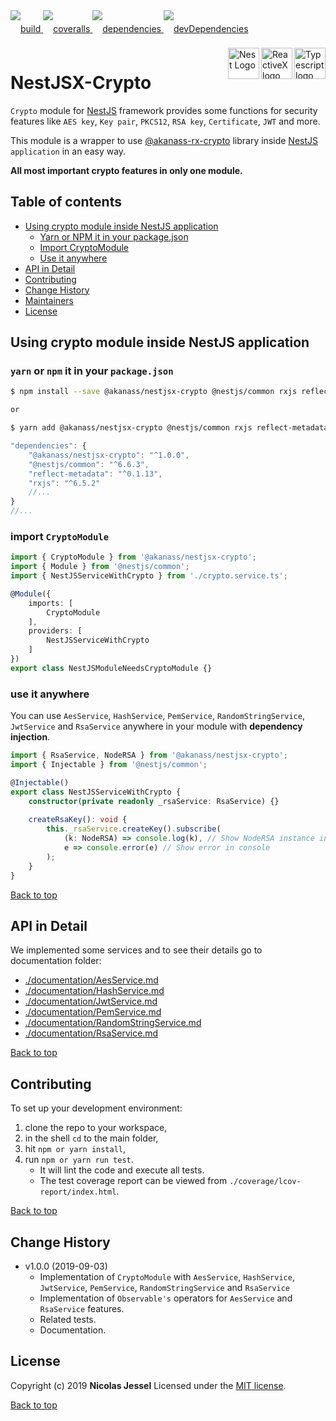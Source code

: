 <div style="margin-bottom:20px;">
<div style="line-height:60px">
    <a href="https://travis-ci.org/akanass/nestjsx-crypto.svg?branch=next">
        <img src="https://travis-ci.org/akanass/nestjsx-crypto.svg?branch=next" alt="build" />
    </a>
    <a href="https://coveralls.io/github/akanass/nestjsx-crypto?branch=next">
        <img src="https://coveralls.io/repos/github/akanass/nestjsx-crypto/badge.svg?branch=next" alt="coveralls" />
    </a>
    <a href="https://david-dm.org/akanass/nestjsx-crypto">
        <img src="https://david-dm.org/akanass/nestjsx-crypto.svg" alt="dependencies" />
    </a>
    <a href="https://david-dm.org/akanass/nestjsx-crypto?type=dev">
        <img src="https://david-dm.org/akanass/nestjsx-crypto/dev-status.svg" alt="devDependencies" />
    </a>
</div>
<div>
    <a href="https://www.typescriptlang.org/docs/tutorial.html">
        <img src="https://cdn-images-1.medium.com/max/800/1*8lKzkDJVWuVbqumysxMRYw.png"
             align="right" alt="Typescript logo" width="50" height="50" style="border:none;" />
    </a>
    <a href="http://reactivex.io/rxjs">
        <img src="http://reactivex.io/assets/Rx_Logo_S.png"
             align="right" alt="ReactiveX logo" width="50" height="50" style="border:none;" />
    </a>
    <a href="https://nestjs.com/" target="blank">
        <img src="https://nestjs.com/img/logo_text.svg" height="50" alt="Nest Logo" align="right" style="border:none;" />
    </a>
</div>
</div>

# NestJSX-Crypto

`Crypto` module for [NestJS](https://nestjs.com/) framework provides some functions for security features like `AES key`, `Key pair`, `PKCS12`, `RSA key`, `Certificate`, `JWT` and more.

This module is a wrapper to use [@akanass-rx-crypto](https://github.com/akanass/rx-crypto) library inside [NestJS](https://nestjs.com/) `application` in an easy way.

**All most important crypto features in only one module.**

## Table of contents

* [Using crypto module inside NestJS application](#using-crypto-module-inside-nestjs-application)
    * [Yarn or NPM it in your package.json](#yarn-or-npm-it-in-your-packagejson)
    * [Import CryptoModule](#import-cryptomodule)
    * [Use it anywhere](#use-it-anywhere)
* [API in Detail](#api-in-detail)
* [Contributing](#contributing)
* [Change History](#change-history)
* [Maintainers](#maintainers)
* [License](#license)

## Using crypto module inside NestJS application

### `yarn` or `npm` it in your `package.json`

```bash
$ npm install --save @akanass/nestjsx-crypto @nestjs/common rxjs reflect-metadata

or

$ yarn add @akanass/nestjsx-crypto @nestjs/common rxjs reflect-metadata
```

```javascript
"dependencies": {
    "@akanass/nestjsx-crypto": "^1.0.0",
    "@nestjs/common": "^6.6.3",
    "reflect-metadata": "^0.1.13",
    "rxjs": "^6.5.2"
    //...
}
//...
```

### import `CryptoModule`

```typescript
import { CryptoModule } from '@akanass/nestjsx-crypto';
import { Module } from '@nestjs/common';
import { NestJSServiceWithCrypto } from './crypto.service.ts';

@Module({
    imports: [
        CryptoModule
    ],
    providers: [
        NestJSServiceWithCrypto
    ]
})
export class NestJSModuleNeedsCryptoModule {}
```

### use it anywhere

You can use `AesService`, `HashService`, `PemService`, `RandomStringService`, `JwtService` and `RsaService` anywhere in your module with **dependency injection**.

```typescript
import { RsaService, NodeRSA } from '@akanass/nestjsx-crypto';
import { Injectable } from '@nestjs/common';

@Injectable()
export class NestJSServiceWithCrypto {
    constructor(private readonly _rsaService: RsaService) {}
    
    createRsaKey(): void {
        this._rsaService.createKey().subscribe(
            (k: NodeRSA) => console.log(k), // Show NodeRSA instance in console
            e => console.error(e) // Show error in console
        );
    }
}
```

[Back to top](#table-of-contents)

## API in Detail

We implemented some services and to see their details go to documentation folder:

* [./documentation/AesService.md](https://github.com/akanass/nestjsx-crypto/blob/master/documentation/AesService.md)
* [./documentation/HashService.md](https://github.com/akanass/nestjsx-crypto/blob/master/documentation/HashService.md)
* [./documentation/JwtService.md](https://github.com/akanass/nestjsx-crypto/blob/master/documentation/JwtService.md)
* [./documentation/PemService.md](https://github.com/akanass/nestjsx-crypto/blob/master/documentation/PemService.md)
* [./documentation/RandomStringService.md](https://github.com/akanass/nestjsx-crypto/blob/master/documentation/RandomStringService.md)
* [./documentation/RsaService.md](https://github.com/akanass/nestjsx-crypto/blob/master/documentation/RsaService.md)

[Back to top](#table-of-contents)

## Contributing

To set up your development environment:

1. clone the repo to your workspace,
2. in the shell `cd` to the main folder,
3. hit `npm or yarn install`,
4. run `npm or yarn run test`.
    * It will lint the code and execute all tests. 
    * The test coverage report can be viewed from `./coverage/lcov-report/index.html`.

[Back to top](#table-of-contents)

## Change History

* v1.0.0 (2019-09-03)
    * Implementation of `CryptoModule` with `AesService`, `HashService`, `JwtService`, `PemService`, `RandomStringService` and `RsaService`
    * Implementation of `Observable's` operators for `AesService` and `RsaService` features.
    * Related tests.
    * Documentation.

## License

Copyright (c) 2019 **Nicolas Jessel** Licensed under the [MIT license](https://github.com/akanass/nestjsx-crypto/blob/master/LICENSE.md).

[Back to top](#table-of-contents)

